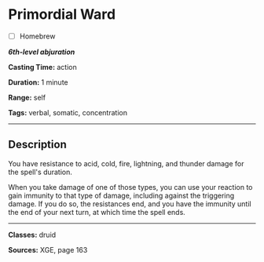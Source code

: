 # Primordial Ward

- [ ] Homebrew

***6th-level abjuration***

**Casting Time:** action

**Duration:** 1 minute

**Range:** self

**Tags:** verbal, somatic, concentration

---

## Description
You have resistance to acid, cold, fire, lightning, and thunder damage for the spell's duration.

When you take damage of one of those types, you can use your reaction to gain immunity to that type of damage, including against the triggering damage.
If you do so, the resistances end, and you have the immunity until the end of your next turn, at which time the spell ends.

---

**Classes:** druid

**Sources:** XGE, page 163
